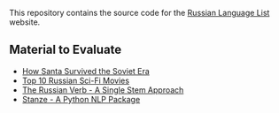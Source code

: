 This repository contains the source code for the
[Russian Language List](https://russian-language-list.nuhub.net) website.

## Material to Evaluate

* [How Santa Survived the Soviet Era](https://www.atlasobscura.com/articles/soviet-santa)
* [Top 10 Russian Sci-Fi Movies](https://russianfilmhub.com/top-10-russian-sci-fi-movies/)
* [The Russian Verb - A Single Stem Approach](http://www.lesbaileyev.com/Project/cssRFindex.html)
* [Stanze - A Python NLP Package](https://stanfordnlp.github.io/stanza/)


